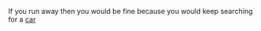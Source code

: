 If you run away then you would be fine because you would keep searching for a [car](../../../cars/cars.md)
